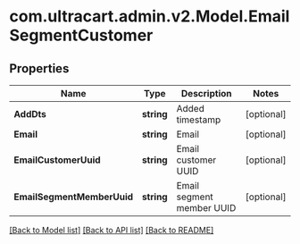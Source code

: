 # com.ultracart.admin.v2.Model.EmailSegmentCustomer
## Properties

Name | Type | Description | Notes
------------ | ------------- | ------------- | -------------
**AddDts** | **string** | Added timestamp | [optional] 
**Email** | **string** | Email | [optional] 
**EmailCustomerUuid** | **string** | Email customer UUID | [optional] 
**EmailSegmentMemberUuid** | **string** | Email segment member UUID | [optional] 


[[Back to Model list]](../README.md#documentation-for-models) [[Back to API list]](../README.md#documentation-for-api-endpoints) [[Back to README]](../README.md)

